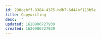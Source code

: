 ```yaml
---
id: 290cebff-8384-4375-bdb7-6d44bf123b5e
title: Copywriting
desc: ''
updated: 1620906727939
created: 1620906727939
---
```


